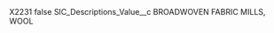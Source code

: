 <?xml version="1.0" encoding="UTF-8"?>
<CustomMetadata xmlns="http://soap.sforce.com/2006/04/metadata" xmlns:xsi="http://www.w3.org/2001/XMLSchema-instance" xmlns:xsd="http://www.w3.org/2001/XMLSchema">
    <label>X2231</label>
    <protected>false</protected>
    <values>
        <field>SIC_Descriptions_Value__c</field>
        <value xsi:type="xsd:string">BROADWOVEN FABRIC MILLS, WOOL</value>
    </values>
</CustomMetadata>
